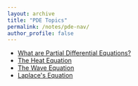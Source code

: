 ```yaml
---
layout: archive
title: "PDE Topics"
permalink: /notes/pde-nav/
author_profile: false
---
```


- [What are Partial Differential Equations?](intro2pde.md)
- [The Heat Equation](heatequation.md)
- [The Wave Equation](waveequation.md)
- [Laplace's Equation](laplaceequation.md)
 
